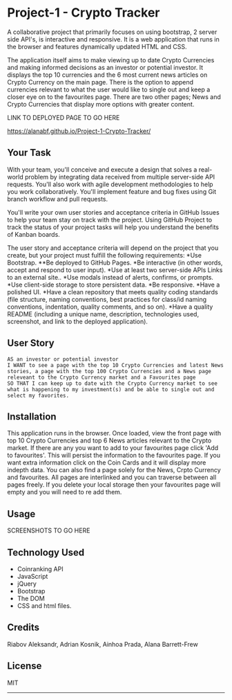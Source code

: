 # Project-1 - Crypto Tracker
A collaborative project that primarily focuses on using bootstrap, 2 server side API's, is interactive and responsive. It is a web application that runs in the browser and features dynamically updated HTML and CSS.

The application itself aims to make viewing up to date Crypto Currencies and making informed decisions as an investor or potential investor. It displays the top 10 currencies and the 6 most current news articles on Crypto Currency on the main page. There is the option to append currencies relevant to what the user would like to single out and keep a closer eye on to the favourites page. There are two other pages; News and Crypto Currencies that display more options with greater content.

LINK TO DEPLOYED PAGE TO GO HERE

<https://alanabf.github.io/Project-1-Crypto-Tracker/> 
## Your Task
With your team, you'll conceive and execute a design that solves a real-world problem by integrating data received from multiple server-side API requests. You'll also work with agile development methodologies to help you work collaboratively. You'll implement feature and bug fixes using Git branch workflow and pull requests.

You'll write your own user stories and acceptance criteria in GitHub Issues to help your team stay on track with the project. Using GitHub Project to track the status of your project tasks will help you understand the benefits of Kanban boards.

The user story and acceptance criteria will depend on the project that you create, but your project must fulfill the following requirements:
*Use Bootstrap.
**Be deployed to GitHub Pages.
*Be interactive (in other words, accept and respond to user input).
*Use at least two server-side APIs Links to an external site..
*Use modals instead of alerts, confirms, or prompts.
*Use client-side storage to store persistent data.
*Be responsive.
*Have a polished UI.
*Have a clean repository that meets quality coding standards (file structure, naming conventions, best practices for class/id naming conventions, indentation, quality comments, and so on).
*Have a quality README (including a unique name, description, technologies used, screenshot, and link to the deployed application).

## User Story

```text
AS an investor or potential investor
I WANT to see a page with the top 10 Crypto Currencies and latest News stories, a page with the top 100 Crypto Currencies and a News page releveant to the Crypto Currency market and a Favourites page
SO THAT I can keep up to date with the Crypto Currency market to see what is happening to my investment(s) and be able to single out and select my favorites.
```

## Installation

This application runs in the browser.
Once loaded, view the front page with top 10 Crypto Currencies and top 6 News articles relevant to the Crypto market.
If there are any you want to add to your favourites page click 'Add to favourites'. This will persist the information to the favourites page.
If you want extra information click on the Coin Cards and it will display more indepth data.
You can also find a page solely for the News, Crpto Currency and favourites.
All pages are interlinked and you can traverse between all pages freely.
If you delete your local storage then your favourites page will empty and you will need to re add them.

## Usage

SCREENSHOTS TO GO HERE
<!-- ![alt text](./assets/images/Crypto-Tracker.png) -->

## Technology Used

<!-- * news API -->
* Coinranking API
* JavaScript
* jQuery
* Bootstrap
* The DOM
* CSS and html files.

## Credits

Riabov Aleksandr, Adrian Kosnik, Ainhoa Prada, Alana Barrett-Frew

## License

MIT

---
